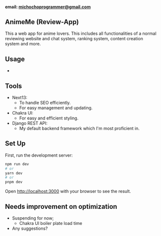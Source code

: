 #### email: michochoprogrammer@gmail.com

## AnimeMe (Review-App)
This a web app for anime lovers. This includes all functionalities of a normal reviewing website and chat system, ranking system, content creation system and more.

## Usage
-

## Tools
- Next13:
  - To handle SEO efficiently.
  - For easy management and updating.
- Chakra UI:
  - For easy and efficient styling.
- Django REST API:
  - My default backend framework which I'm most proficient in.

## Set Up

First, run the development server:

```bash
npm run dev
# or
yarn dev
# or
pnpm dev
```

Open [http://localhost:3000](http://localhost:3000) with your browser to see the result.

## Needs improvement on optimization 
- Suspending for now;
  - Chakra UI boiler plate load time
- Any suggestions?
